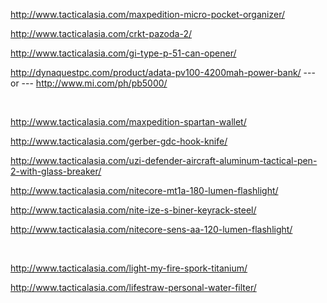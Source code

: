 http://www.tacticalasia.com/maxpedition-micro-pocket-organizer/

http://www.tacticalasia.com/crkt-pazoda-2/

http://www.tacticalasia.com/gi-type-p-51-can-opener/

http://dynaquestpc.com/product/adata-pv100-4200mah-power-bank/  --- or ---  http://www.mi.com/ph/pb5000/

<br />

http://www.tacticalasia.com/maxpedition-spartan-wallet/

http://www.tacticalasia.com/gerber-gdc-hook-knife/

http://www.tacticalasia.com/uzi-defender-aircraft-aluminum-tactical-pen-2-with-glass-breaker/

http://www.tacticalasia.com/nitecore-mt1a-180-lumen-flashlight/

http://www.tacticalasia.com/nite-ize-s-biner-keyrack-steel/

http://www.tacticalasia.com/nitecore-sens-aa-120-lumen-flashlight/

<br />

http://www.tacticalasia.com/light-my-fire-spork-titanium/

http://www.tacticalasia.com/lifestraw-personal-water-filter/
